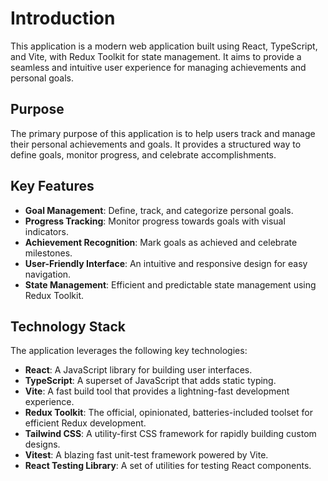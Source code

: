 # Introduction

This application is a modern web application built using React, TypeScript, and Vite, with Redux Toolkit for state management. It aims to provide a seamless and intuitive user experience for managing achievements and personal goals.

## Purpose

The primary purpose of this application is to help users track and manage their personal achievements and goals. It provides a structured way to define goals, monitor progress, and celebrate accomplishments.

## Key Features

-   **Goal Management**: Define, track, and categorize personal goals.
-   **Progress Tracking**: Monitor progress towards goals with visual indicators.
-   **Achievement Recognition**: Mark goals as achieved and celebrate milestones.
-   **User-Friendly Interface**: An intuitive and responsive design for easy navigation.
-   **State Management**: Efficient and predictable state management using Redux Toolkit.

## Technology Stack

The application leverages the following key technologies:

-   **React**: A JavaScript library for building user interfaces.
-   **TypeScript**: A superset of JavaScript that adds static typing.
-   **Vite**: A fast build tool that provides a lightning-fast development experience.
-   **Redux Toolkit**: The official, opinionated, batteries-included toolset for efficient Redux development.
-   **Tailwind CSS**: A utility-first CSS framework for rapidly building custom designs.
-   **Vitest**: A blazing fast unit-test framework powered by Vite.
-   **React Testing Library**: A set of utilities for testing React components.